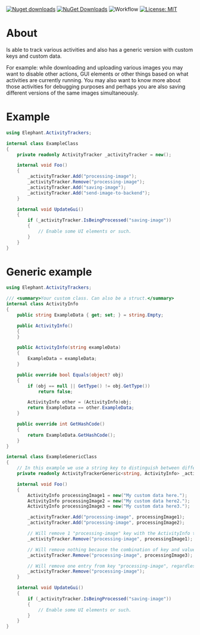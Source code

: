 [![Nuget downloads](https://img.shields.io/nuget/v/Elephant.ActivityTracker)](https://www.nuget.org/packages/Elephant.ActivityTracker/) [![NuGet Downloads](https://img.shields.io/nuget/dt/Elephant.ActivityTracker.svg)](https://www.nuget.org/packages/Elephant.ActivityTracker/) ![Workflow](https://github.com/S-Elephant/Elephant.NuGets/actions/workflows/GitHubActions.yml/badge.svg) [![License: MIT](https://img.shields.io/badge/License-MIT-yellow.svg)](https://github.com/S-Elephant/Elephant.NuGets/tree/master/Elephant.ActivityTracker/LICENSE.txt)

# About

Is able to track various activities and also has a generic version with custom keys and custom data.

For example: while downloading and uploading various images you may want to disable other actions, GUI elements or other things based on what activities are currently running. You may also want to know more about those activities for debugging purposes and perhaps you are also saving different versions of the same images simultaneously.

# Example

```c#
using Elephant.ActivityTrackers;

internal class ExampleClass
{
	private readonly ActivityTracker _activityTracker = new();

	internal void Foo()
	{
		_activityTracker.Add("processing-image");
		_activityTracker.Remove("processing-image");
		_activityTracker.Add("saving-image");
		_activityTracker.Add("send-image-to-backend");
	}

	internal void UpdateGui()
	{
		if (_activityTracker.IsBeingProcessed("saving-image"))
		{
			// Enable some UI elements or such.
		}
	}
}
```

# Generic example

```c#
using Elephant.ActivityTrackers;

/// <summary>Your custom class. Can also be a struct.</summary>
internal class ActivityInfo
{
	public string ExampleData { get; set; } = string.Empty;

	public ActivityInfo()
	{
	}

	public ActivityInfo(string exampleData)
	{
		ExampleData = exampleData;
	}

	public override bool Equals(object? obj)
	{
		if (obj == null || GetType() != obj.GetType())
			return false;

		ActivityInfo other = (ActivityInfo)obj;
		return ExampleData == other.ExampleData;
	}

	public override int GetHashCode()
	{
		return ExampleData.GetHashCode();
	}
}

internal class ExampleGenericClass
{
    // In this example we use a string key to distinguish between different activities.
	private readonly ActivityTrackerGeneric<string, ActivityInfo> _activityTracker = new();

	internal void Foo()
	{
		ActivityInfo processingImage1 = new("My custom data here.");
		ActivityInfo processingImage2 = new("My custom data here2.");
		ActivityInfo processingImage3 = new("My custom data here3.");

		_activityTracker.Add("processing-image", processingImage1);
		_activityTracker.Add("processing-image", processingImage2);

		// Will remove 1 "processing-image" key with the ActivityInfo that contains string "My custom data here" only.
		_activityTracker.Remove("processing-image", processingImage1);

		// Will remove nothing because the combination of key and value doesn't exist.
		_activityTracker.Remove("processing-image", processingImage3);

		// Will remove one entry from key "processing-image", regardless of it's value.
		_activityTracker.Remove("processing-image");
	}

	internal void UpdateGui()
	{
		if (_activityTracker.IsBeingProcessed("saving-image"))
		{
			// Enable some UI elements or such.
		}
	}
}
```

